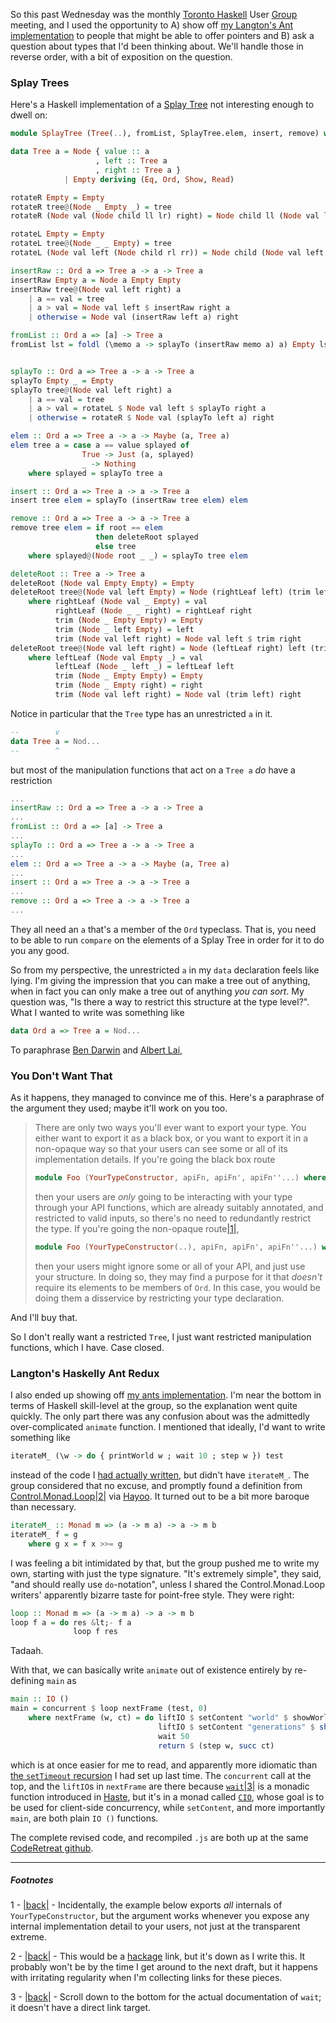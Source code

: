 So this past Wednesday was the monthly [Toronto Haskell](https://github.com/HaskellTO/projects) User [Group](https://groups.google.com/forum/#!forum/toronto-haskell) meeting, and I used the opportunity to A) show off [my Langton's Ant implementation](https://github.com/CodeRetreatTO/projects/blob/master/2014-09-langtons-ant/rabraham-and-inaimathi.hs) to people that might be able to offer pointers and B) ask a question about types that I'd been thinking about. We'll handle those in reverse order, with a bit of exposition on the question.

### <a name="splay-trees"></a>Splay Trees

Here's a Haskell implementation of a [Splay Tree](https://en.wikipedia.org/wiki/Splay_tree) not interesting enough to dwell on:

```haskell
module SplayTree (Tree(..), fromList, SplayTree.elem, insert, remove) where

data Tree a = Node { value :: a
                   , left :: Tree a
                   , right :: Tree a }
            | Empty deriving (Eq, Ord, Show, Read)

rotateR Empty = Empty
rotateR tree@(Node _ Empty _) = tree
rotateR (Node val (Node child ll lr) right) = Node child ll (Node val lr right)

rotateL Empty = Empty
rotateL tree@(Node _ _ Empty) = tree
rotateL (Node val left (Node child rl rr)) = Node child (Node val left rl) rr

insertRaw :: Ord a => Tree a -> a -> Tree a
insertRaw Empty a = Node a Empty Empty
insertRaw tree@(Node val left right) a 
    | a == val = tree
    | a > val = Node val left $ insertRaw right a
    | otherwise = Node val (insertRaw left a) right

fromList :: Ord a => [a] -> Tree a
fromList lst = foldl (\memo a -> splayTo (insertRaw memo a) a) Empty lst


splayTo :: Ord a => Tree a -> a -> Tree a
splayTo Empty _ = Empty
splayTo tree@(Node val left right) a
    | a == val = tree
    | a > val = rotateL $ Node val left $ splayTo right a
    | otherwise = rotateR $ Node val (splayTo left a) right

elem :: Ord a => Tree a -> a -> Maybe (a, Tree a)
elem tree a = case a == value splayed of
                True -> Just (a, splayed)
                _ -> Nothing
    where splayed = splayTo tree a

insert :: Ord a => Tree a -> a -> Tree a
insert tree elem = splayTo (insertRaw tree elem) elem

remove :: Ord a => Tree a -> a -> Tree a
remove tree elem = if root == elem
                   then deleteRoot splayed
                   else tree
    where splayed@(Node root _ _) = splayTo tree elem

deleteRoot :: Tree a -> Tree a
deleteRoot (Node val Empty Empty) = Empty
deleteRoot tree@(Node val left Empty) = Node (rightLeaf left) (trim left) Empty
    where rightLeaf (Node val _ Empty) = val
          rightLeaf (Node _ _ right) = rightLeaf right
          trim (Node _ Empty Empty) = Empty
          trim (Node _ left Empty) = left
          trim (Node val left right) = Node val left $ trim right
deleteRoot tree@(Node val left right) = Node (leftLeaf right) left (trim right)
    where leftLeaf (Node val Empty _) = val
          leftLeaf (Node _ left _) = leftLeaf left
          trim (Node _ Empty Empty) = Empty
          trim (Node _ Empty right) = right
          trim (Node val left right) = Node val (trim left) right 
```

Notice in particular that the `Tree` type has an unrestricted `a` in it.

```haskell
--        v
data Tree a = Nod...
--        ^ 
```

but most of the manipulation functions that act on a `Tree a` *do* have a restriction

```haskell
...
insertRaw :: Ord a => Tree a -> a -> Tree a
...
fromList :: Ord a => [a] -> Tree a
...
splayTo :: Ord a => Tree a -> a -> Tree a
...
elem :: Ord a => Tree a -> a -> Maybe (a, Tree a)
...
insert :: Ord a => Tree a -> a -> Tree a
...
remove :: Ord a => Tree a -> a -> Tree a
...
```

They all need an `a` that's a member of the `Ord` typeclass. That is, you need to be able to run `compare` on the elements of a Splay Tree in order for it to do you any good.

So from my perspective, the unrestricted `a` in my `data` declaration feels like lying. I'm giving the impression that you can make a tree out of anything, when in fact you can only make a tree out of anything *you can sort*. My question was, "Is there a way to restrict this structure at the type level?". What I wanted to write was something like

```haskell
data Ord a => Tree a = Nod...
```

To paraphrase [Ben Darwin](https://github.com/bcdarwin) and [Albert Lai](http://www.cs.toronto.edu/~trebla/personal/index.html),

### <a name="you-dont-want-that"></a>You Don't Want That

As it happens, they managed to convince me of this. Here's a paraphrase of the argument they used; maybe it'll work on you too.

> There are only two ways you'll ever want to export your type. You either want to export it as a black box, or you want to export it in a non-opaque way so that your users can see some or all of its implementation details. If you're going the black box route  
>   
> ```haskell
> module Foo (YourTypeConstructor, apiFn, apiFn', apiFn''...) where ...
> ```
>   
> then your users are *only* going to be interacting with your type through your API functions, which are already suitably annotated, and restricted to valid inputs, so there's no need to redundantly restrict the type. If you're going the non-opaque route<a name="note-Fri-Sep-26-113506EDT-2014"></a>[|1|](#foot-Fri-Sep-26-113506EDT-2014),   
>   
> ```haskell
> module Foo (YourTypeConstructor(..), apiFn, apiFn', apiFn''...) where ...
> ```
>   
> then your users might ignore some or all of your API, and just use your structure. In doing so, they may find a purpose for it that *doesn't* require its elements to be members of `Ord`. In this case, you would be doing them a disservice by restricting your type declaration.  

And I'll buy that.

So I don't really want a restricted `Tree`, I just want restricted manipulation functions, which I have. Case closed.

### <a name="langtons-haskelly-ant-redux"></a>Langton's Haskelly Ant Redux

I also ended up showing off [my ants implementation](/article?name=langtons-ant-writeup.html). I'm near the bottom in terms of Haskell skill-level at the group, so the explanation went quite quickly. The only part there was any confusion about was the admittedly over-complicated `animate` function. I mentioned that ideally, I'd want to write something like

```haskell
iterateM_ (\w -> do { printWorld w ; wait 10 ; step w }) test
```

instead of the code I [had actually written](https://github.com/CodeRetreatTO/projects/blob/93983f74a5c9fab3fc472ebff971b034152a0c9b/2014-09-langtons-ant/rabraham-and-inaimathi.hs#L75-L81), but didn't have `iterateM_`. The group considered that no excuse, and promptly found a definition from [Control.Monad.Loop](https://github.com/mokus0/monad-loops)<a name="note-Fri-Sep-26-113520EDT-2014"></a>[|2|](#foot-Fri-Sep-26-113520EDT-2014) via [Hayoo](http://hayoo.fh-wedel.de/). It turned out to be a bit more baroque than necessary.

```haskell
iterateM_ :: Monad m => (a -> m a) -> a -> m b
iterateM_ f = g
    where g x = f x >>= g
```

I was feeling a bit intimidated by that, but the group pushed me to write my own, starting with just the type signature. "It's extremely simple", they said, "and should really use `do`-notation", unless I shared the Control.Monad.Loop writers' apparently bizarre taste for point-free style. They were right:

```haskell
loop :: Monad m => (a -> m a) -> a -> m b
loop f a = do res &lt;- f a
              loop f res
```

Tadaah.

With that, we can basically write `animate` out of existence entirely by re-defining `main` as

```haskell
main :: IO ()
main = concurrent $ loop nextFrame (test, 0)
    where nextFrame (w, ct) = do liftIO $ setContent "world" $ showWorld w
                                 liftIO $ setContent "generations" $ show ct
                                 wait 50
                                 return $ (step w, succ ct)
```

which is at once easier for me to read, and apparently more idiomatic than [the `setTimeout` recursion](https://github.com/CodeRetreatTO/projects/blob/93983f74a5c9fab3fc472ebff971b034152a0c9b/2014-09-langtons-ant/rabraham-and-inaimathi.hs#L75-L81) I had set up last time. The `concurrent` call at the top, and the `liftIO`s in `nextFrame` are there because [`wait`](http://hackage.haskell.org/package/haste-compiler-0.4.2/docs/Haste-Concurrent.html)<a name="note-Fri-Sep-26-113536EDT-2014"></a>[|3|](#foot-Fri-Sep-26-113536EDT-2014) is a monadic function introduced in [Haste](http://haste-lang.org/), but it's in a monad called [`CIO`](http://hackage.haskell.org/package/haste-compiler-0.4.2/docs/Haste-Concurrent.html#t:CIO), whose goal is to be used for client-side concurrency, while `setContent`, and more importantly `main`, are both plain `IO ()` functions.

The complete revised code, and recompiled `.js` are both up at the same [CodeRetreat github](https://github.com/CodeRetreatTO/projects/blob/master/2014-09-langtons-ant/).

* * *
##### Footnotes

1 - <a name="foot-Fri-Sep-26-113506EDT-2014"></a>[|back|](#note-Fri-Sep-26-113506EDT-2014) - Incidentally, the example below exports *all* internals of `YourTypeConstructor`, but the argument works whenever you expose any internal implementation detail to your users, not just at the transparent extreme.

2 - <a name="foot-Fri-Sep-26-113520EDT-2014"></a>[|back|](#note-Fri-Sep-26-113520EDT-2014) - This would be a [hackage](http://hackage.haskell.org/) link, but it's down as I write this. It probably won't be by the time I get around to the next draft, but it happens with irritating regularity when I'm collecting links for these pieces.

3 - <a name="foot-Fri-Sep-26-113536EDT-2014"></a>[|back|](#note-Fri-Sep-26-113536EDT-2014) - Scroll down to the bottom for the actual documentation of `wait`; it doesn't have a direct link target.
